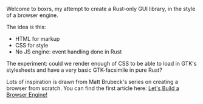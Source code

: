 Welcome to boxrs, my attempt to create a Rust-only GUI library, in the style of a browser engine.

The idea is this:

 - HTML for markup
 - CSS for style
 - No JS engine: event handling done in Rust

The experiment: could we render enough of CSS to be able to load in GTK's stylesheets and have a
very basic GTK-facsimile in pure Rust?

Lots of inspiration is drawn from Matt Brubeck's series on creating a browser from scratch. You can
find the first article here: [Let's Build a Browser Engine!](https://limpet.net/mbrubeck/2014/08/08/toy-layout-engine-1.html)

